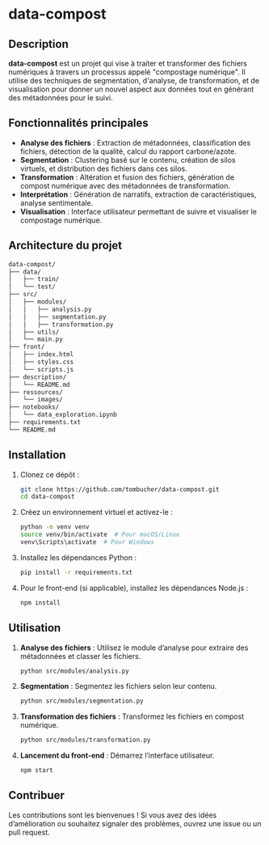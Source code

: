 # data-compost

## Description

**data-compost** est un projet qui vise à traiter et transformer des fichiers numériques à travers un processus appelé "compostage numérique". Il utilise des techniques de segmentation, d'analyse, de transformation, et de visualisation pour donner un nouvel aspect aux données tout en générant des métadonnées pour le suivi.

## Fonctionnalités principales

- **Analyse des fichiers** : Extraction de métadonnées, classification des fichiers, détection de la qualité, calcul du rapport carbone/azote.
- **Segmentation** : Clustering basé sur le contenu, création de silos virtuels, et distribution des fichiers dans ces silos.
- **Transformation** : Altération et fusion des fichiers, génération de compost numérique avec des métadonnées de transformation.
- **Interprétation** : Génération de narratifs, extraction de caractéristiques, analyse sentimentale.
- **Visualisation** : Interface utilisateur permettant de suivre et visualiser le compostage numérique.

## Architecture du projet

```bash
data-compost/
├── data/
│   ├── train/
│   └── test/
├── src/
│   ├── modules/
│   │   ├── analysis.py
│   │   ├── segmentation.py
│   │   ├── transformation.py
│   ├── utils/
│   └── main.py
├── front/
│   ├── index.html
│   ├── styles.css
│   └── scripts.js
├── description/
│   └── README.md
├── ressources/
│   └── images/
├── notebooks/
│   └── data_exploration.ipynb
├── requirements.txt
└── README.md

```
## Installation

1. Clonez ce dépôt :

    ```bash
    git clone https://github.com/tombucher/data-compost.git
    cd data-compost
    ```

2. Créez un environnement virtuel et activez-le :

    ```bash
    python -m venv venv
    source venv/bin/activate  # Pour macOS/Linux
    venv\Scripts\activate  # Pour Windows
    ```

3. Installez les dépendances Python :

    ```bash
    pip install -r requirements.txt
    ```

4. Pour le front-end (si applicable), installez les dépendances Node.js :

    ```bash
    npm install
    ```

## Utilisation

1. **Analyse des fichiers** : Utilisez le module d’analyse pour extraire des métadonnées et classer les fichiers.

    ```bash
    python src/modules/analysis.py
    ```

2. **Segmentation** : Segmentez les fichiers selon leur contenu.

    ```bash
    python src/modules/segmentation.py
    ```

3. **Transformation des fichiers** : Transformez les fichiers en compost numérique.

    ```bash
    python src/modules/transformation.py
    ```

4. **Lancement du front-end** : Démarrez l’interface utilisateur.

    ```bash
    npm start
    ```

## Contribuer

Les contributions sont les bienvenues ! Si vous avez des idées d’amélioration ou souhaitez signaler des problèmes, ouvrez une issue ou un pull request.
